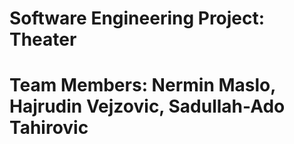 # Software Engineering Project: Theater
# Team Members: Nermin Maslo, Hajrudin Vejzovic, Sadullah-Ado Tahirovic
